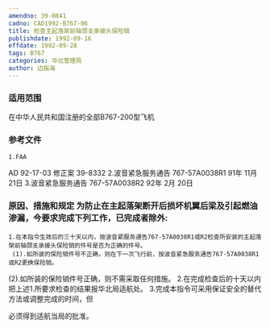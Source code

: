 ```yaml
---
amendno: 39-0841
cadno: CAD1992-B767-06
title: 检查主起落架前轴颈支承接头保险销
publishdate: 1992-09-16
effdate: 1992-09-28
tags: B767
categories: 华北管理局
author: 边振海
---
```


### 适用范围 
在中华人民共和国注册的全部B767-200型飞机

<!--more-->
### 参考文件
    1.FAA 
AD 92-17-03  修正案 39-8332 
    2.波音紧急服务通告 767-57A0038R1 91年 11月 21日
    3.波音紧急服务通告 767-57A0038R2 92年 2月 20日

### 原因、措施和规定 为防止在主起落架断开后损坏机翼后梁及引起燃油渗漏，今要求完成下列工作，已完成者除外: 
    1.在本指令生效后的三十天以内，按波音紧服务通告767-57A0038R1或R2检查所安装的主起落架前轴颈支承接头保险销的件号是否为正确的件号。 
     (1).如所装的保险销件号不正确，则在下一次飞行前，按波音紧急服务通告767-57A0038R1或R2更换保险销。 
(2).如所装的保险销件号正确，则不需采取任何措施。 
    2.在完成检查后的十天以内把上述1.所要求检查的结果报华北局适航处。 
    3.完成本指令可采用保证安全的替代方法或调整完成的时间，但
  
必须得到适航当局的批准。
